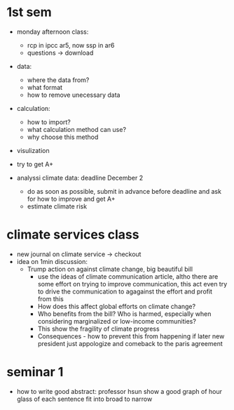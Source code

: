 # 1st sem

- monday afternoon class:
  - rcp in ipcc ar5, now ssp in ar6
  - questions -> download

- data:
  - where the data from?
  - what format
  - how to remove unecessary data
- calculation:
  - how to import?
  - what calculation method can use?
  - why choose this method
- visulization

- try to get A+

- analyssi climate data: deadline December 2 
  - do as soon as possible, submit in advance before deadline and ask for how to improve and get A+
  - estimate climate risk


# climate services class
- new journal on climate service -> checkout
- idea on 1min discussion:
  - Trump action on against climate change, big beautiful bill
    - use the ideas of climate communication article, altho there are some effort on trying to improve communication, this act even try to drive the communication to agagainst the effort and profit from this
    - How does this affect global efforts on climate change?
    - Who benefits from the bill? Who is harmed, especially when considering marginalized or low-income communities?
    - This show the fragility of climate progress
    - Consequences - how to prevent this from happening if later new president just appologize and comeback to the paris agreement

# seminar 1
- how to write good abstract: professor hsun show a good graph of hour glass of each sentence fit into broad to narrow

